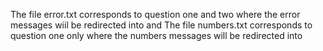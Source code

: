 The file error.txt corresponds to question one and two where the  error messages wiil be redirected into and 
The file numbers.txt corresponds to question one only where the numbers messages will be redirected into
